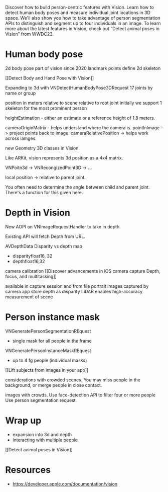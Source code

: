 Discover how to build person-centric features with Vision. Learn how to detect human body poses and measure individual joint locations in 3D space. We'll also show you how to take advantage of person segmentation APIs to distinguish and segment up to four individuals in an image. To learn more about the latest features in Vision, check out “Detect animal poses in Vision” from WWDC23.

# Human body pose

2d body pose part of vision since 2020
landmark points define 2d skeleton

[[Detect Body and Hand Pose with Vision]]

Expanding to 3d with VNDetectHumanBodyPose3DRequest
17 joints by name or group

position in meters relative to scene
relative to root joint
initially we support 1 skeleton for the most prominent person

heightEstimation - either an estimate or a reference height of 1.8 meters.

cameraOriginMatrix - helps understand where the camera is.
pointInImage -> project points back to image.
cameraRelativePosition -> helps work across iamges.

new Geometry 3D classes in Vision

Like ARKit, vision represents 3d position as a 4x4 matrix.

VNPoitn3d -> VNRecongizedPoint3D -> ...

local position -> relative to parent joint.

You often need to determine the angle between child and parent joint.  There's a function for this given here.

# Depth in Vision
New AOPI on VNImageRequestHandler to take in depth.

Existing API will fetch Depth from URL.  

AVDepthData
Disparity vs depth map
* disparityfloat16, 32
* depthfloat16,32

camera calibration
[[Discover advancements in iOS camera capture Depth, focus, and multitasking]]

available in capture session and from file
portrait images captured by camera app store depth as disparity
LiDAR enables high-accuracy measurement of scene


# Person instance mask

VNGeneratePersonSegmentationREquest
* single mask for all people in the frame

VNGeneratePersonInstanceMaskREquest
* up to 4 fg people (individual masks)

[[Lift subjects from images in your app]]

considerations with crowded scenes.  You may miss people in the background, or merge people in close contact.

images with crowds.  Use face-detection API to filter four or more people
Use person segmentation request.

# Wrap up
* expansion into 3d and depth
* interacting with multiple people

[[Detect animal poses in Vision]]


# Resources
* https://developer.apple.com/documentation/vision
